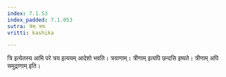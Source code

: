 ```yaml
---
index: 7.1.53
index_padded: 7.1.053
sutra: त्रेस् त्रयः
vritti: kashika

---
```

त्रि इत्येतस्य आमि परे त्रय इत्ययम् आदेशो भवति। त्रयाणाम्। त्रीणाम् इत्यपि छन्दसि इष्यते। त्रीणाम् अपि समुद्राणाम् इति।
